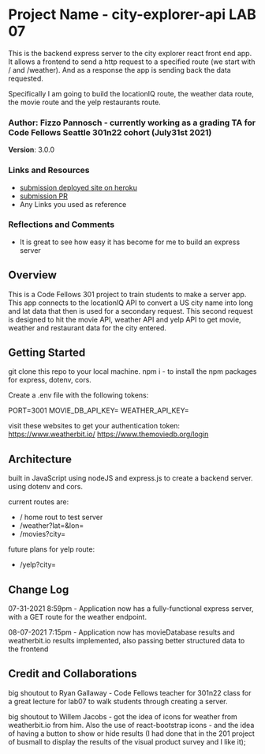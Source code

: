 # Project Name - city-explorer-api LAB 07

This is the backend express server to the city explorer react front end app. It allows a frontend to send a http request to a specified route (we start with / and /weather). And as a response the app is sending back the data requested.

Specifically I am going to build the locationIQ route, the weather data route, the movie route and the yelp restaurants route.

### Author: Fizzo Pannosch - currently working as a grading TA for Code Fellows Seattle 301n22 cohort (July31st 2021)

**Version**: 3.0.0

### Links and Resources

- [submission deployed site on heroku](http://xyz.com)
- [submission PR](http://xyz.com)
- Any Links you used as reference

### Reflections and Comments

- It is great to see how easy it has become for me to build an express server

## Overview

This is a Code Fellows 301 project to train students to make a server app. This app connects to the locationIQ API to convert a US city name into long and lat data that then is used for a secondary request. This second request is designed to hit the movie API, weather API and yelp API to get movie, weather and restaurant data for the city entered.

<!-- Provide a high level overview of what this application is and why you are building it, beyond the fact that it's an assignment for this class. (i.e. What's your problem domain?) -->

## Getting Started

git clone this repo to your local machine.
npm i - to install the npm packages for express, dotenv, cors.

Create a .env file with the following tokens:

PORT=3001
MOVIE_DB_API_KEY=
WEATHER_API_KEY=

<!-- https://my.locationiq.com/dashboard/login -->

visit these websites to get your authentication token:
https://www.weatherbit.io/
https://www.themoviedb.org/login

<!-- What are the steps that a user must take in order to build this app on their own machine and get it running? -->

## Architecture

built in JavaScript using nodeJS and express.js to create a backend server.
using dotenv and cors.

current routes are:

- / home rout to test server
- /weather?lat=&lon=
- /movies?city=

future plans for yelp route:

- /yelp?city=

<!-- Provide a detailed description of the application design. What technologies (languages, libraries, etc) you're using, and any other relevant design information. -->

## Change Log

<!-- Use this area to document the iterative changes made to your application as each feature is successfully implemented. Use time stamps. Here's an example: -->

07-31-2021 8:59pm - Application now has a fully-functional express server, with a GET route for the weather endpoint.

08-07-2021 7:15pm - Application now has movieDatabase results and weatherbit.io results implemented, also passing better structured data to the frontend

## Credit and Collaborations

big shoutout to Ryan Gallaway - Code Fellows teacher for 301n22 class for a great lecture for lab07 to walk students through creating a server.

big shoutout to Willem Jacobs - got the idea of icons for weather from weatherbit.io from him. Also the use of react-bootstrap icons - and the idea of having a button to show or hide results (I had done that in the 201 project of busmall to display the results of the visual product survey and I like it);

<!-- Give credit (and a link) to other people or resources that helped you build this application -->
